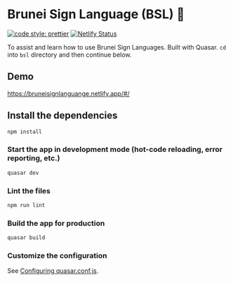 # Brunei Sign Language (BSL) :raised_hands:

[![code style: prettier](https://img.shields.io/badge/code_style-prettier-ff69b4.svg?style=flat-square)](https://github.com/prettier/prettier) [![Netlify Status](https://api.netlify.com/api/v1/badges/39a45b9c-64d6-45db-a023-70898ddcd25c/deploy-status)](https://app.netlify.com/sites/bruneisignlanguange/deploys)

To assist and learn how to use Brunei Sign Languages. Built with Quasar. `cd` into `bsl` directory and then continue below.

## Demo

https://bruneisignlanguange.netlify.app/#/

## Install the dependencies

```bash
npm install
```

### Start the app in development mode (hot-code reloading, error reporting, etc.)

```bash
quasar dev
```

### Lint the files

```bash
npm run lint
```

### Build the app for production

```bash
quasar build
```

### Customize the configuration

See [Configuring quasar.conf.js](https://quasar.dev/quasar-cli/quasar-conf-js).
